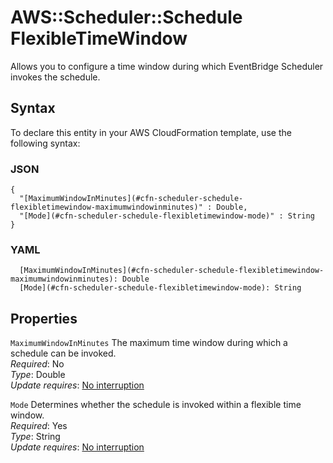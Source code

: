 # AWS::Scheduler::Schedule FlexibleTimeWindow<a name="aws-properties-scheduler-schedule-flexibletimewindow"></a>

Allows you to configure a time window during which EventBridge Scheduler invokes the schedule\.

## Syntax<a name="aws-properties-scheduler-schedule-flexibletimewindow-syntax"></a>

To declare this entity in your AWS CloudFormation template, use the following syntax:

### JSON<a name="aws-properties-scheduler-schedule-flexibletimewindow-syntax.json"></a>

```
{
  "[MaximumWindowInMinutes](#cfn-scheduler-schedule-flexibletimewindow-maximumwindowinminutes)" : Double,
  "[Mode](#cfn-scheduler-schedule-flexibletimewindow-mode)" : String
}
```

### YAML<a name="aws-properties-scheduler-schedule-flexibletimewindow-syntax.yaml"></a>

```
  [MaximumWindowInMinutes](#cfn-scheduler-schedule-flexibletimewindow-maximumwindowinminutes): Double
  [Mode](#cfn-scheduler-schedule-flexibletimewindow-mode): String
```

## Properties<a name="aws-properties-scheduler-schedule-flexibletimewindow-properties"></a>

`MaximumWindowInMinutes`  <a name="cfn-scheduler-schedule-flexibletimewindow-maximumwindowinminutes"></a>
The maximum time window during which a schedule can be invoked\.  
*Required*: No  
*Type*: Double  
*Update requires*: [No interruption](https://docs.aws.amazon.com/AWSCloudFormation/latest/UserGuide/using-cfn-updating-stacks-update-behaviors.html#update-no-interrupt)

`Mode`  <a name="cfn-scheduler-schedule-flexibletimewindow-mode"></a>
Determines whether the schedule is invoked within a flexible time window\.  
*Required*: Yes  
*Type*: String  
*Update requires*: [No interruption](https://docs.aws.amazon.com/AWSCloudFormation/latest/UserGuide/using-cfn-updating-stacks-update-behaviors.html#update-no-interrupt)
